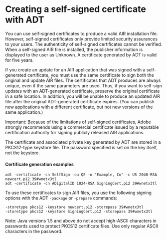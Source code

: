 # Creating a self-signed certificate with ADT

You can use self-signed certificates to produce a valid AIR installation file.
However, self-signed certificates only provide limited security assurances to
your users. The authenticity of self-signed certificates cannot be verified.
When a self-signed AIR file is installed, the publisher information is displayed
to the user as Unknown. A certificate generated by ADT is valid for five years.

If you create an update for an AIR application that was signed with a
self-generated certificate, you must use the same certificate to sign both the
original and update AIR files. The certificates that ADT produces are always
unique, even if the same parameters are used. Thus, if you want to self-sign
updates with an ADT-generated certificate, preserve the original certificate in
a safe location. In addition, you will be unable to produce an updated AIR file
after the original ADT-generated certificate expires. (You can publish new
applications with a different certificate, but not new versions of the same
application.)

Important: Because of the limitations of self-signed certificates, Adobe
strongly recommends using a commercial certificate issued by a reputable
certification authority for signing publicly released AIR applications.

The certificate and associated private key generated by ADT are stored in a
PKCS12-type keystore file. The password specified is set on the key itself, not
the keystore.

#### Certificate generation examples

    adt -certificate -cn SelfSign -ou QE -o "Example, Co" -c US 2048-RSA newcert.p12 39#wnetx3tl
    adt -certificate -cn ADigitalID 1024-RSA SigningCert.p12 39#wnetx3tl

To use these certificates to sign AIR files, you use the following signing
options with the ADT `-package` or `-prepare` commands:

    -storetype pkcs12 -keystore newcert.p12 -storepass 39#wnetx3tl
    -storetype pkcs12 -keystore SigningCert.p12 -storepass 39#wnetx3tl

Note: Java versions 1.5 and above do not accept high-ASCII characters in
passwords used to protect PKCS12 certificate files. Use only regular ASCII
characters in the password.
